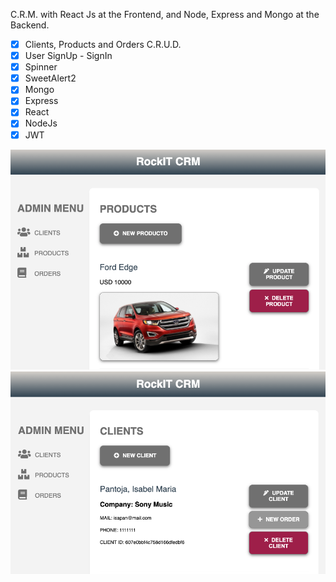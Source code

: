 C.R.M.  with React Js at the Frontend, and Node, Express and Mongo at the Backend. 

- [x] Clients, Products and Orders C.R.U.D.
- [x] User SignUp - SignIn
- [x] Spinner
- [x] SweetAlert2
- [x] Mongo
- [x] Express
- [x] React
- [x] NodeJs
- [x] JWT

<img src="crm1.png"/>
<img src="crm2.png"/>

